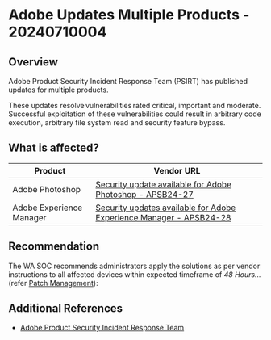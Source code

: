 # Adobe Updates Multiple Products - 20240710004

## Overview

Adobe Product Security Incident Response Team (PSIRT) has published updates for multiple products.

These updates resolve vulnerabilities rated critical, important and moderate. Successful exploitation of these vulnerabilities could result in arbitrary code execution, arbitrary file system read and security feature bypass.

## What is affected?

| Product                  | Vendor URL                                                                                                                                            |
| ------------------------ | ----------------------------------------------------------------------------------------------------------------------------------------------------- |
| Adobe Photoshop          | [Security update available for Adobe Photoshop - APSB24-27](https://helpx.adobe.com/security/products/photoshop/apsb24-27.html)                       |
| Adobe Experience Manager | [Security updates available for Adobe Experience Manager - APSB24-28](https://helpx.adobe.com/au/security/products/experience-manager/apsb24-28.html) |

## Recommendation

The WA SOC recommends administrators apply the solutions as per vendor instructions to all affected devices within expected timeframe of *48 Hours...* (refer [Patch Management](../guidelines/patch-management.md)):

## Additional References

- [Adobe Product Security Incident Response Team](https://helpx.adobe.com/au/security/Home.html)
